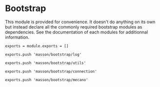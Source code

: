 
# Bootstrap

This module is provided for convenience. It doesn't do anything on its own but
instead declare all the commonly required bootstrap modules as dependencies. 
See the documentation of each modules for additionnal information.

    exports = module.exports = []

    exports.push 'masson/bootstrap/log'

    exports.push 'masson/bootstrap/utils'

    exports.push 'masson/bootstrap/connection'

    exports.push 'masson/bootstrap/mecano'
